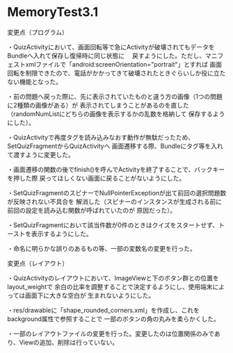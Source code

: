 # MemoryTest3.1

変更点（プログラム）

・QuizActivityにおいて、画面回転等で急にActivityが破壊されてもデータをBundleへ入れて保存し復帰時に同じ状態に
　戻すようにした。ただし、マニフェストxmlファイルで「android:screenOrientation="portrait"」とすれば
画面回転を制限できたので、電話がかかってきて破壊されたときぐらいしか役に立たない機能となった。
 
・前の問題へ戻った際に、先に表示されていたものと違う方の画像（1つの問題に2種類の画像がある）が
表示されてしまうことがあるのを直した（randomNumListにどちらの画像を表示するかの乱数を格納して
保存するようにした）。

・QuizActivityで再度タグを読み込みなおす動作が無駄だったため、SetQuizFragmentからQuizActivityへ
画面遷移する際、Bundleにタグ等を入れて渡すように変更した。
 
・画面遷移の関数の後でfinish()を呼んでActivityを終了することで、バックキーを押した際
戻ってほしくない画面に戻ることがないようにした。
 
・SetQuizFragmentのスピナーでNullPointerExceptionが出て前回の選択問題数が反映されない不具合を
解消した（スピナーのインスタンスが生成される前に前回の設定を読み込む関数が呼ばれていたのが
原因だった）。
 
・SetQuizFragmentにおいて該当件数が0件のときはクイズをスタートせず、トーストを表示するようにした。

・命名に明らかな誤りのあるもの等、一部の変数名の変更を行った。



変更点（レイアウト）

・QuizActivityのレイアウトにおいて、ImageViewと下のボタン群との位置をlayout_weightで
余白の比率を調整することで決定するようにし、使用端末によっては画面下に大きな空白が
生まれないようにした。
 
・res/drawableに「shape_rounded_corners.xml」を作成し、これをbackground属性で参照することで
一部のボタンの角の丸みを柔らかくした。
 
・一部のレイアウトファイルの変更を行った。変更したのは位置関係のみであり、Viewの追加、削除は行っていない。


 
 
